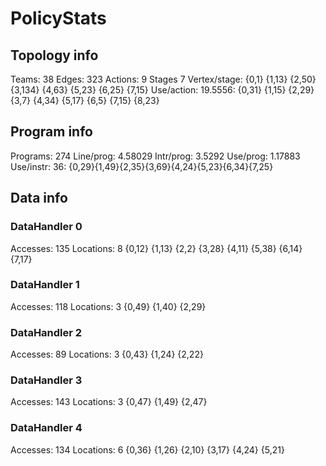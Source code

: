 # PolicyStats
## Topology info
Teams:		38
Edges:		323
Actions:	9
Stages		7
Vertex/stage:	{0,1} {1,13} {2,50} {3,134} {4,63} {5,23} {6,25} {7,15} 
Use/action:	19.5556: {0,31} {1,15} {2,29} {3,7} {4,34} {5,17} {6,5} {7,15} {8,23} 

## Program info
Programs:	274
Line/prog:	4.58029
Intr/prog:	3.5292
Use/prog:	1.17883
Use/instr:	36: {0,29}{1,49}{2,35}{3,69}{4,24}{5,23}{6,34}{7,25}

## Data info

### DataHandler 0
Accesses:	135
Locations:	8
{0,12} {1,13} {2,2} {3,28} {4,11} {5,38} {6,14} {7,17} 

### DataHandler 1
Accesses:	118
Locations:	3
{0,49} {1,40} {2,29} 

### DataHandler 2
Accesses:	89
Locations:	3
{0,43} {1,24} {2,22} 

### DataHandler 3
Accesses:	143
Locations:	3
{0,47} {1,49} {2,47} 

### DataHandler 4
Accesses:	134
Locations:	6
{0,36} {1,26} {2,10} {3,17} {4,24} {5,21} 